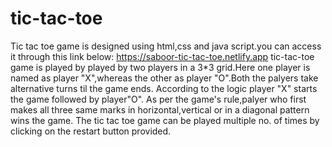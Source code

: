 # tic-tac-toe
Tic tac toe game is designed using html,css and java script.you can access it through this link below:
https://saboor-tic-tac-toe.netlify.app
tic-tac-toe game is played by played by two players in a 3*3 grid.Here one player is named as player "X",whereas the other as player "O".Both the palyers take alternative turns
til the game ends.
According to the logic player "X" starts the game followed by player"O".
As per the game's rule,palyer who first makes all three same marks in horizontal,vertical or in a diagonal pattern wins the game.
The tic tac toe game can be played multiple no. of times by clicking on the restart button provided.
